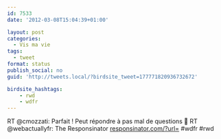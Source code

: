 ```yaml
---
id: 7533
date: '2012-03-08T15:04:39+01:00'

layout: post
categories:
  - Vis ma vie
tags:
  - tweet
format: status
publish_social: no
guid: 'http://tweets.local/?birdsite_tweet=177771820936732672'

birdsite_hashtags:
    - rwd
    - wdfr
---
```


RT @cmozzati: Parfait ! Peut répondre à pas mal de questions 🙂 RT @webactuallyfr: The Responsinator [responsinator.com/?url=](http://www.responsinator.com/?url=) #wdfr #rwd